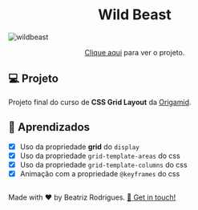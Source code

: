 <h1 align="center">
  Wild Beast
</h1>
  
![wildbeast](https://user-images.githubusercontent.com/94017930/235102569-1dcf9820-35a2-4794-8ba1-288df2733709.jpg)

<p align="center"><a href="https://wildbeast-db.vercel.app/">Clique aqui</a> para ver o projeto.</p>

## 💻 Projeto

Projeto final do curso de **CSS Grid Layout** da <a href="https://www.origamid.com/">Origamid</a>.

## 📝 Aprendizados

- [x] Uso da propriedade **grid** do `display`
- [x] Uso da propriedade `grid-template-areas` do css
- [x] Uso da propriedade `grid-template-columns` do css
- [x] Animação com a propriedade `@keyframes` do css

##
<p> Made with ♥ by Beatriz Rodrigues. <a href="https://linktr.ee/devbeatriz">👋 Get in touch!</a></p>
